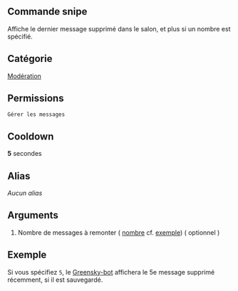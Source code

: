 ## Commande snipe
Affiche le dernier message supprimé dans le salon, et plus si un nombre est spécifié.

## Catégorie
[Modération](../categories/moderation.md)

## Permissions
`Gérer les messages`

## Cooldown
**5** secondes

## Alias
*Aucun alias*

## Arguments
1. Nombre de messages à remonter ( [nombre](../others/nombre.md) cf. [exemple](#exemple)) ( optionnel )

## Exemple
Si vous spécifiez `5`, le [Greensky-bot](https://bit.ly/3tK2gAL) affichera le 5e message supprimé récemment, si il est sauvegardé.